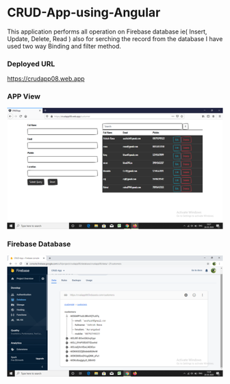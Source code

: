 # CRUD-App-using-Angular               
This application performs all operation on Firebase database ie( Insert, Update, Delete, Read ) also for serching the record from the database I have used two way Binding and filter method.      

### Deployed URL 
https://crudapp08.web.app

### APP View
![](https://github.com/ashishrana080699/CRUD-App-using-Angular/blob/master/Screenshot/Screenshot.png)

### Firebase Database
![](https://github.com/ashishrana080699/CRUD-App-using-Angular/blob/master/Screenshot/Screenshot(1).png)


